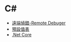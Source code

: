 # C\#

* [遠端偵錯-Remote Debuger](remote-debug.md)
* [預設值表](defaultValue.md)
* [.Net Core](dotnetCore.md)
